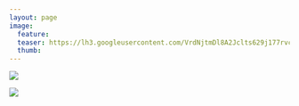 ```yaml
---
layout: page
image:
  feature:
  teaser: https://lh3.googleusercontent.com/VrdNjtmDl8A2Jclts629j177rvc5QkeTlnI2t4CPjl0=w245
  thumb:
---
```


![](https://lh3.googleusercontent.com/GTjOh4suik1iyWtuvtkO1pvExOCmkU_D4LiKheciEcc=w800)

![](https://lh3.googleusercontent.com/YMzcuwXWilDULM04X9qQCVCJMAFxutzgK5XzBMKoO30=w800)

